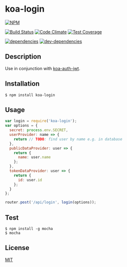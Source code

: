 # koa-login
[![NPM](https://nodei.co/npm/koa-login.png?downloads=true&downloadRank=true&stars=true)](https://nodei.co/npm/koa-login/)
  
[![Build Status](https://travis-ci.org/marc1404/koa-login.svg)](https://travis-ci.org/marc1404/koa-login)
[![Code Climate](https://codeclimate.com/github/marc1404/koa-login/badges/gpa.svg)](https://codeclimate.com/github/marc1404/koa-login)
[![Test Coverage](https://codeclimate.com/github/marc1404/koa-login/badges/coverage.svg)](https://codeclimate.com/github/marc1404/koa-login/coverage)
  
[![dependencies](https://david-dm.org/marc1404/koa-login.svg)](https://david-dm.org/marc1404/koa-login)
[![dev-dependencies](https://david-dm.org/marc1404/koa-login/dev-status.svg)](https://david-dm.org/marc1404/koa-login#info=devDependencies)
  
## Description
Use in conjunction with [koa-auth-jwt](https://www.npmjs.com/package/koa-auth-jwt).
  
## Installation
```
$ npm install koa-login
```
  
## Usage
```javascript
var login = require('koa-login');
var options = {
  secret: process.env.SECRET,
  userProvider: name => {
    return // TODO: find user by name e.g. in database
  },
  publicDataProvider: user => {
    return {
      name: user.name
    };
  },
  tokenDataProvider: user => {
    return {
      id: user.id
    };
  }
};

router.post('/api/login', login(options));
```
  
## Test
```
$ npm install -g mocha  
$ mocha
```
  
## License
[MIT](https://github.com/marc1404/koa-login/blob/master/LICENSE)
